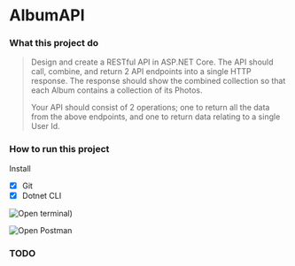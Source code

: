 # AlbumAPI

### What this project do
> Design and create a RESTful API in ASP.NET Core. 
> The API should call, combine, and return 2 API endpoints into a single HTTP response.
> The response should show the combined collection so that each Album contains a collection of its Photos.
>
> Your API should consist of 2 operations; 
> one to return all the data from the above endpoints, 
> and one to return data relating to a single User Id.

### How to run this project
Install
- [x] Git
- [x] Dotnet CLI

![Open terminal](https://carbon.now.sh/?bg=rgba%28171%2C+184%2C+195%2C+1%29&t=seti&wt=none&l=auto&width=680&ds=true&dsyoff=20px&dsblur=68px&wc=true&wa=true&pv=56px&ph=56px&ln=false&fl=1&fm=Hack&fs=14px&lh=133%25&si=false&es=2x&wm=false))

![Open Postman](https://i.imgur.com/ROM5VYy.png)

### TODO
